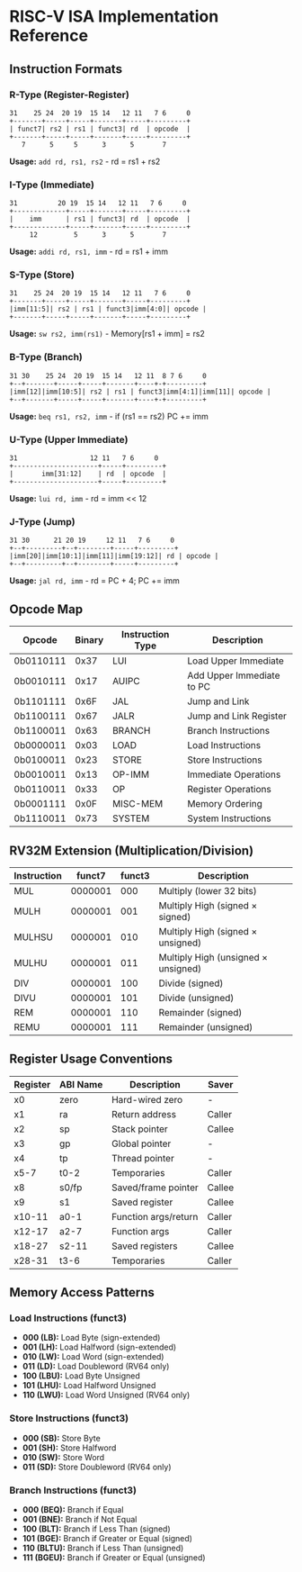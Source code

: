 # RISC-V ISA Implementation Reference

## Instruction Formats

### R-Type (Register-Register)
```
31    25 24  20 19  15 14   12 11   7 6     0
+-------+-----+-----+-------+-----+---------+
| funct7| rs2 | rs1 | funct3| rd  | opcode  |
+-------+-----+-----+-------+-----+---------+
   7      5     5      3      5       7
```
**Usage:** `add rd, rs1, rs2` - rd = rs1 + rs2

### I-Type (Immediate)
```
31          20 19  15 14   12 11   7 6     0
+-------------+-----+-------+-----+---------+
|    imm      | rs1 | funct3| rd  | opcode  |
+-------------+-----+-------+-----+---------+
     12         5      3      5       7
```
**Usage:** `addi rd, rs1, imm` - rd = rs1 + imm

### S-Type (Store)
```
31    25 24  20 19  15 14   12 11   7 6     0
+-------+-----+-----+-------+-----+---------+
|imm[11:5]| rs2 | rs1 | funct3|imm[4:0]| opcode |
+-------+-----+-----+-------+-----+---------+
```
**Usage:** `sw rs2, imm(rs1)` - Memory[rs1 + imm] = rs2

### B-Type (Branch)
```
31 30    25 24  20 19  15 14   12 11  8 7 6     0
+--+-------+-----+-----+-------+----+-+---------+
|imm[12]|imm[10:5]| rs2 | rs1 | funct3|imm[4:1]|imm[11]| opcode |
+--+-------+-----+-----+-------+----+-+---------+
```
**Usage:** `beq rs1, rs2, imm` - if (rs1 == rs2) PC += imm

### U-Type (Upper Immediate)
```
31                  12 11   7 6     0
+---------------------+-----+---------+
|       imm[31:12]    | rd  | opcode  |
+---------------------+-----+---------+
```
**Usage:** `lui rd, imm` - rd = imm << 12

### J-Type (Jump)
```
31 30      21 20 19     12 11   7 6     0
+--+---------+--+--------+-----+---------+
|imm[20]|imm[10:1]|imm[11]|imm[19:12]| rd | opcode |
+--+---------+--+--------+-----+---------+
```
**Usage:** `jal rd, imm` - rd = PC + 4; PC += imm

## Opcode Map

| Opcode    | Binary    | Instruction Type | Description |
|-----------|-----------|------------------|-------------|
| 0b0110111 | 0x37      | LUI              | Load Upper Immediate |
| 0b0010111 | 0x17      | AUIPC            | Add Upper Immediate to PC |
| 0b1101111 | 0x6F      | JAL              | Jump and Link |
| 0b1100111 | 0x67      | JALR             | Jump and Link Register |
| 0b1100011 | 0x63      | BRANCH           | Branch Instructions |
| 0b0000011 | 0x03      | LOAD             | Load Instructions |
| 0b0100011 | 0x23      | STORE            | Store Instructions |
| 0b0010011 | 0x13      | OP-IMM           | Immediate Operations |
| 0b0110011 | 0x33      | OP               | Register Operations |
| 0b0001111 | 0x0F      | MISC-MEM         | Memory Ordering |
| 0b1110011 | 0x73      | SYSTEM           | System Instructions |

## RV32M Extension (Multiplication/Division)

| Instruction | funct7   | funct3 | Description |
|-------------|----------|--------|-------------|
| MUL         | 0000001  | 000    | Multiply (lower 32 bits) |
| MULH        | 0000001  | 001    | Multiply High (signed × signed) |
| MULHSU      | 0000001  | 010    | Multiply High (signed × unsigned) |
| MULHU       | 0000001  | 011    | Multiply High (unsigned × unsigned) |
| DIV         | 0000001  | 100    | Divide (signed) |
| DIVU        | 0000001  | 101    | Divide (unsigned) |
| REM         | 0000001  | 110    | Remainder (signed) |
| REMU        | 0000001  | 111    | Remainder (unsigned) |

## Register Usage Conventions

| Register | ABI Name | Description | Saver |
|----------|----------|-------------|-------|
| x0       | zero     | Hard-wired zero | - |
| x1       | ra       | Return address | Caller |
| x2       | sp       | Stack pointer | Callee |
| x3       | gp       | Global pointer | - |
| x4       | tp       | Thread pointer | - |
| x5-7     | t0-2     | Temporaries | Caller |
| x8       | s0/fp    | Saved/frame pointer | Callee |
| x9       | s1       | Saved register | Callee |
| x10-11   | a0-1     | Function args/return | Caller |
| x12-17   | a2-7     | Function args | Caller |
| x18-27   | s2-11    | Saved registers | Callee |
| x28-31   | t3-6     | Temporaries | Caller |

## Memory Access Patterns

### Load Instructions (funct3)
- **000 (LB):** Load Byte (sign-extended)
- **001 (LH):** Load Halfword (sign-extended)
- **010 (LW):** Load Word (sign-extended)
- **011 (LD):** Load Doubleword (RV64 only)
- **100 (LBU):** Load Byte Unsigned
- **101 (LHU):** Load Halfword Unsigned
- **110 (LWU):** Load Word Unsigned (RV64 only)

### Store Instructions (funct3)
- **000 (SB):** Store Byte
- **001 (SH):** Store Halfword
- **010 (SW):** Store Word
- **011 (SD):** Store Doubleword (RV64 only)

### Branch Instructions (funct3)
- **000 (BEQ):** Branch if Equal
- **001 (BNE):** Branch if Not Equal
- **100 (BLT):** Branch if Less Than (signed)
- **101 (BGE):** Branch if Greater or Equal (signed)
- **110 (BLTU):** Branch if Less Than (unsigned)
- **111 (BGEU):** Branch if Greater or Equal (unsigned)